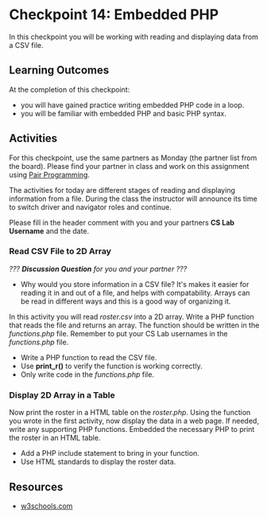 # Checkpoint 14: Embedded PHP

In this checkpoint you will be working with reading and displaying data from a CSV file.

## Learning Outcomes

At the completion of this checkpoint:

* you will have gained practice writing embedded PHP code in a loop.
* you will be familiar with embedded PHP and basic PHP syntax.

## Activities

For this checkpoint, use the same partners as Monday (the partner list from the board).
Please find your partner in class and work on this assignment using [Pair Programming](https://en.wikipedia.org/wiki/Pair_programming).

The activities for today are different stages of reading and displaying information from a file.
During the class the instructor will announce its time to switch driver and navigator roles and continue.

Please fill in the header comment with you and your partners **CS Lab Username** and the date.

### Read CSV File to 2D Array

_??? **Discussion Question** for you and your partner ???_

* Why would you store information in a CSV file?
    It's makes it easier for reading it in and out of a file, and helps with compatability. 
    Arrays can be read in different ways and this is a good way of organizing it. 
    
In this activity you will read _roster.csv_ into a 2D array.
Write a PHP function that reads the file and returns an array.
The function should be written in the _functions.php_ file.
Remember to put your CS Lab usernames in the _functions.php_ file.

* Write a PHP function to read the CSV file.
* Use **print_r()** to verify the function is working correctly.
* Only write code in the _functions.php_ file.

### Display 2D Array in a Table

Now print the roster in a HTML table on the _roster.php_.
Using the function you wrote in the first activity, now display the data in a web page.
If needed, write any supporting PHP functions.
Embedded the necessary PHP to print the roster in an HTML table.

* Add a PHP include statement to bring in your function.
* Use HTML standards to display the roster data.


## Resources

* [w3schools.com](https://www.w3schools.com/php/)
